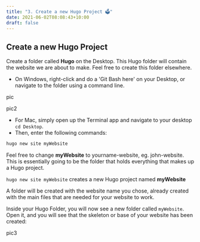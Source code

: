 ```yaml
---
title: "3. Create a new Hugo Project 🗳"
date: 2021-06-02T08:08:43+10:00
draft: false
---
```


## Create a new Hugo Project

Create a folder called **Hugo** on the Desktop. This Hugo folder will contain the website we are about to make. Feel free to create this folder elsewhere.

- On Windows, right-click and do a 'Git Bash here' on your Desktop, or navigate to the folder using a command line.

pic

pic2

- For Mac, simply open up the Terminal app and navigate to your desktop `cd Desktop`.
- Then, enter the following commands:

```bash
hugo new site myWebsite
```

Feel free to change **myWebsite** to yourname-website, eg. john-website. This is essentially going to be the folder that holds everything that makes up a Hugo project.

`hugo new site myWebsite` creates a new Hugo project named **myWebsite**

A folder will be created with the website name you chose, already created with the main files that are needed for your website to work.

Inside your Hugo Folder, you will now see a new folder called `myWebsite`. Open it, and you will see that the skeleton or base of your website has been created:

pic3